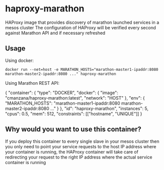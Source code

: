 haproxy-marathon
=======================

HAProxy image that provides discovery of marathon launched services in a mesos cluster
The configuration of HAProxy will be verified every second against Marathon API and if necessary refreshed

Usage
-----

Using docker:

	docker run --net=host -e MARATHON_HOSTS="marathon-master1-ipaddr:8080 marathon-master2-ipaddr:8080 ..." haproxy-marathon

Using Marathon REST API:

{
  "container": {
    "type": "DOCKER",
    "docker": {
      "image": "cmanzana/haproxy-marathon:latest",
      "network": "HOST"
    },
    "env": {
      "MARATHON_HOSTS": "marathon-master1-ipaddr:8080 marathon-master2-ipaddr:8080 ..."
    }
  },
  "id": "haproxy-marathon",
  "instances": 5,
  "cpus": 0.5,
  "mem": 512,
  "constraints": [["hostname", "UNIQUE"]]
}

Why would you want to use this container?
-----------------------------------------
If you deploy this container to every single slave in your mesos cluster then you only need to point your service requests to the host IP address where your container is running, the HAProxy container will take care of redirecting your request to the right IP address where the actual service container is running
